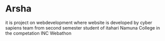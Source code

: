 # Arsha
it is project on webdevelopment where website is developed by cyber sapiens team from second semester student of itahari Namuna College in the competation INC Webathon
